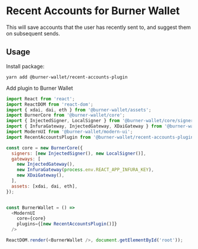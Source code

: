 # Recent Accounts for Burner Wallet

This will save accounts that the user has recently sent to, and suggest them on subsequent sends.

## Usage

Install package:

```
yarn add @burner-wallet/recent-accounts-plugin
```

Add plugin to Burner Wallet

```javascript
import React from 'react';
import ReactDOM from 'react-dom';
import { xdai, dai, eth } from '@burner-wallet/assets';
import BurnerCore from '@burner-wallet/core';
import { InjectedSigner, LocalSigner } from '@burner-wallet/core/signers';
import { InfuraGateway, InjectedGateway, XDaiGateway } from '@burner-wallet/core/gateways';
import ModernUI from '@burner-wallet/modern-ui';
import RecentAccountsPlugin from '@burner-wallet/recent-accounts-plugin';

const core = new BurnerCore({
  signers: [new InjectedSigner(), new LocalSigner()],
  gateways: [
    new InjectedGateway(),
    new InfuraGateway(process.env.REACT_APP_INFURA_KEY),
    new XDaiGateway(),
  ],
  assets: [xdai, dai, eth],
});


const BurnerWallet = () =>
  <ModernUI
    core={core}
    plugins={[new RecentAccountsPlugin()]}
  />

ReactDOM.render(<BurnerWallet />, document.getElementById('root'));

```
